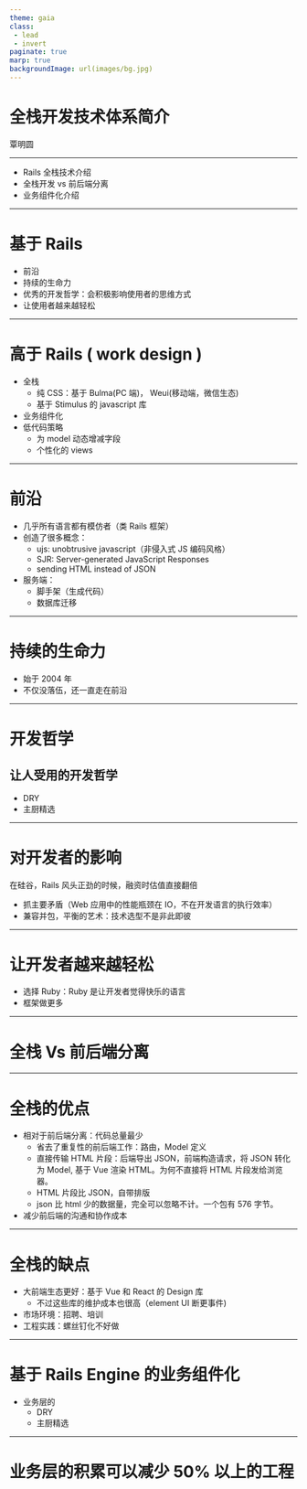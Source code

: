 ```yaml
---
theme: gaia
class:
 - lead
 - invert
paginate: true
marp: true
backgroundImage: url(images/bg.jpg)
---
```


# 全栈开发技术体系简介

覃明圆

---
* Rails 全栈技术介绍
* 全栈开发 vs 前后端分离
* 业务组件化介绍

---
# 基于 Rails

* 前沿
* 持续的生命力
* 优秀的开发哲学：会积极影响使用者的思维方式
* 让使用者越来越轻松

---
# 高于 Rails ( work design )

* 全栈
  * 纯 CSS：基于 Bulma(PC 端)， Weui(移动端，微信生态)
  * 基于 Stimulus 的 javascript 库
* 业务组件化
* 低代码策略
  * 为 model 动态增减字段
  * 个性化的 views

---
# 前沿
* 几乎所有语言都有模仿者（类 Rails 框架）
* 创造了很多概念：
  * ujs: unobtrusive javascript（非侵入式 JS 编码风格）
  * SJR: Server-generated JavaScript Responses
  * sending HTML instead of JSON
* 服务端：
  * 脚手架（生成代码）
  * 数据库迁移

---
# 持续的生命力

* 始于 2004 年
* 不仅没落伍，还一直走在前沿

---
# 开发哲学

## 让人受用的开发哲学
* DRY
* 主厨精选

---
# 对开发者的影响
在硅谷，Rails 风头正劲的时候，融资时估值直接翻倍

* 抓主要矛盾（Web 应用中的性能瓶颈在 IO，不在开发语言的执行效率）
* 兼容并包，平衡的艺术：技术选型不是非此即彼

---
# 让开发者越来越轻松
* 选择 Ruby：Ruby 是让开发者觉得快乐的语言
* 框架做更多

---
# 全栈 Vs 前后端分离

---
# 全栈的优点
* 相对于前后端分离：代码总量最少
  * 省去了重复性的前后端工作：路由，Model 定义
  * 直接传输 HTML 片段：后端导出 JSON，前端构造请求，将 JSON 转化为 Model, 基于 Vue 渲染 HTML。为何不直接将 HTML 片段发给浏览器。
  * HTML 片段比 JSON，自带排版
  * json 比 html 少的数据量，完全可以忽略不计。一个包有 576 字节。
* 减少前后端的沟通和协作成本

---
# 全栈的缺点
* 大前端生态更好：基于 Vue 和 React 的 Design 库
  * 不过这些库的维护成本也很高（element UI 断更事件)
* 市场环境：招聘、培训
* 工程实践：螺丝钉化不好做

---
# 基于 Rails Engine 的业务组件化

* 业务层的
  * DRY
  * 主厨精选

---
# 业务层的积累可以减少 50% 以上的工程